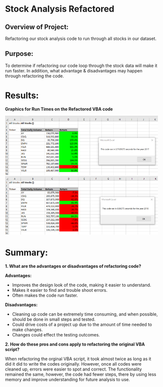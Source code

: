 # Stock Analysis Refactored

## **Overview of Project:** 
Refactoring our stock analysis code to run through all stocks in our dataset.

## **Purpose:**
To determine if refactoring our code loop through the stock data will make it run faster. In addition, what advantage & disadvantages may happen through refactoring the code. 

# **Results:**

**Graphics for Run Times on the Refactored VBA code**

![VBA_Challenge_2017](Resources/VBA_Challenge_2017.png)
![VBA_Challenge_2018](Resources/VBA_Challenge_2018.png)


# Summary:
**1. What are the advantages or disadvantages of refactoring code?**

**Advantages:** 
- Improves the design look of the code, making it easier to understand.
- Makes it easier to find and trouble shoot errors.
- Often makes the code run faster.

**Disadvantages:**
- Cleaning up code can be extremely time consuming, and when possible, should be done in small steps and tested. 
- Could drive costs of a project up due to the amount of time needed to make changes.
- Changes could effect the testing outcomes.

**2.  How do these pros and cons apply to refactoring the original VBA script?**

When refactoring the orginal VBA script, it took almost twice as long as it did it did to write the codes originally.  However, once all codes were cleaned up, errors were easier to spot and correct.  The functionality remained the same, however, the code had fewer steps, there by using less memory and improve understanding for future analysis to use. 

